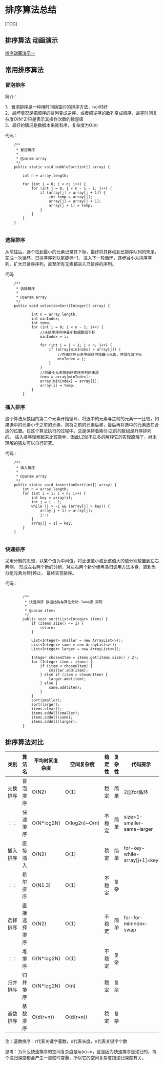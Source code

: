 # 排序算法总结
[TOC]

## 排序算法 动画演示  

[排序动画演示一](https://github.com/liusaint/sortAnimation)

## 常用排序算法  



### 冒泡排序

简介：

1、冒泡排序是一种用时间换空间的排序方法，n小时好  
2、最坏情况是把顺序的排列变成逆序，或者把逆序的数列变成顺序，最差时间复杂度O(N^2)只是表示其操作次数的数量级  
3、最好的情况是数据本来就有序，复杂度为O(n)

代码：

```
    /**
     * 冒泡排序
     *
     * @param array
     */
    public static void bubbleSort(int[] array) {

        int n = array.length;

        for (int i = 0; i < n; i++) {
            for (int j = 0; j < n - 1 - i; j++) {
                if (array[j] > array[j + 1]) {
                    int temp = array[j];
                    array[j] = array[j + 1];
                    array[j + 1] = temp;
                }
            }
        }
    }
    
```  


###  选择排序

从前往后，逐个找到最小的元素记录其下标，最终将其移动到已排序队列的末尾，完成一次循环，已排序序列队尾脚标+1，
进入下一轮循环，逐步减小未排序序列、扩大已排序序列，直至所有元素都进入已排序的序列。

代码

```
    /**
     * 选择排序
     *
     * @param array
     */
    public void selectionSort(Integer[] array) {
    
            int n = array.length;
            int minIndex;
            int temp;
            for (int i = 0; i < n - 1; i++) {
                //未排序序列中最小数据数组下标
                minIndex = i;
    
                for (int j = i + 1; j < n; j++) {
                    if (array[minIndex] > array[j]) {
                        //在未排序元素中继续寻找最小元素，并保存其下标
                        minIndex = j;
                    }
                }
                //将最小元素放到已排序序列的末尾
                temp = array[minIndex];
                array[minIndex] = array[i];
                array[i] = temp;
            }
        }

```


###  插入排序
  
这个算法从数组的第二个元素开始循环，将选中的元素与之前的元素一一比较，如果选中的元素小于之前的元素，则将之前的元素后移，最后再将选中的元素放在合适的位置。在这个算法执行的过程中，总是保持着索引i之前的数组是升序排列的。
插入排序理解起来比较简单，因此LZ就不过多的解释它的实现原理了，尚未理解的猿友可以自行研究。

代码：

```
    /**
     * 插入排序
     *
     * @param array
     */
    public static void insertionSort(int[] array) {
        int n = array.length;
        for (int i = 1; i < n; i++) {
            int key = array[i];
            int j = i - 1;
            while (j > -1 && (array[j] > key)) {
                array[j + 1] = array[j];
                j--;
            }
            array[j + 1] = key;
        }
    }
    
```

### 快速排序
采用分制的思想，以某个值为中间值，将比该值小或比该值大的值分别放置到左右两侧，
形成左右两个新的分组，对左右两个新分组再递归调用方法本身，直到当分组元素为1时停止，
最终实现排序。

代码：

```$xslt

        /**
         * 快速排序 数据结构与算法分析-Java版 实现
         *
         * @param items
         */
        public void sort(List<Integer> items) {
            if (items.size() <= 1) {
                return;
            }

            List<Integer> smaller = new ArrayList<>();
            List<Integer> same = new ArrayList<>();
            List<Integer> larger = new ArrayList<>();

            Integer chosenItem = items.get(items.size() / 2);
            for (Integer item : items) {
                if (item < chosenItem) {
                    smaller.add(item);
                } else if (item > chosenItem) {
                    larger.add(item);
                } else {
                    same.add(item);
                }
            }
            sort(smaller);
            sort(larger);
            items.clear();
            items.addAll(smaller);
            items.addAll(same);
            items.addAll(larger);
        }
```






## 排序算法对比



类别     |算法名     | 平均时间复杂度 |空间复杂度    |稳定性   |复杂性 | 代码提示      
------- |----------|------------- |------------|--------|------|--------
交换排序 |冒泡排序   | O(N2) |O(1)|稳定|简单|2层for循环
：：     |快速排序   | O(N*log2N) |O(log2n)~O(n)|不稳定|简单|size>1-smaller-same-larger
插入排序 |直接插入   | O(N2) |O(1)|稳定|简单|for-key-while-array[j+1]=key
：：    |希尔排序   |O(N1.3)|O(1)| 不稳定|复杂
选择排序 |直接选择排序| O(N2) |O(1)|不稳定|简单|for-for-minIndex-swap
：：    |堆排序     | O(N*log2N) |O(1)|不稳定|复杂
归并排序 |归并排序   |  O(N*log2N)|O(n)| 稳定| 复杂
基数排序 |基数排序   |  O(d(r+n))|O(d(r+n))| 稳定| 复杂


注：基数排序：r代表关键字基数，d代表长度，n代表关键字个数

思考：为什么快速排序的空间复杂度是lg(n)~n，这是因为快速排序是递归的，每个递归深度都会产生一些临时变量，所以它的空间复杂度跟递归深度有关。


